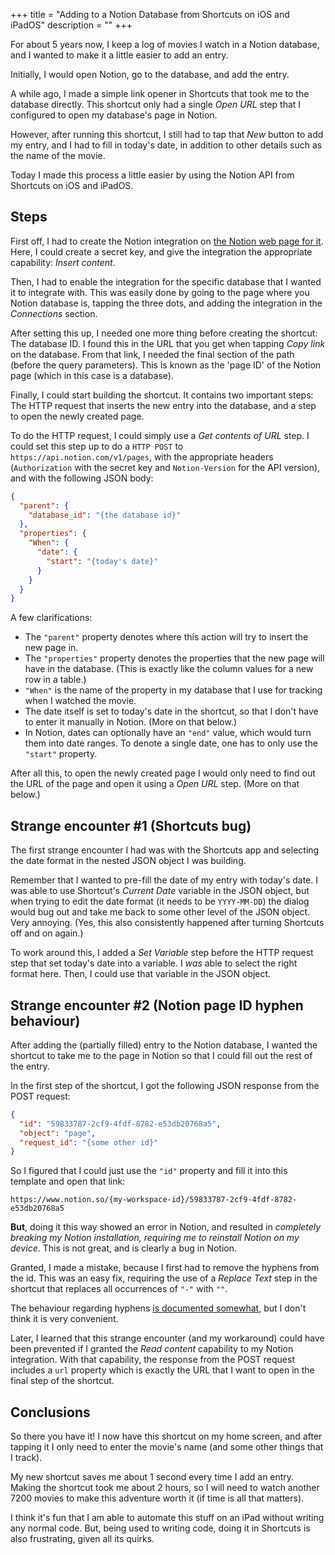 +++
title = "Adding to a Notion Database from Shortcuts on iOS and iPadOS"
description = ""
+++

For about 5 years now, I keep a log of movies I watch in a Notion database, and I wanted to make it a little easier to add an entry.

Initially, I would open Notion, go to the database, and add the entry.

A while ago, I made a simple link opener in Shortcuts that took me to the database directly.
This shortcut only had a single *Open URL* step that I configured to open my database's page in Notion.

However, after running this shortcut, I still had to tap that *New* button to add my entry, and I had to fill in today's date, in addition to other details such as the name of the movie.

Today I made this process a little easier by using the Notion API from Shortcuts on iOS and iPadOS.

## Steps

First off, I had to create the Notion integration on [the Notion web page for it](https://www.notion.so/my-integrations).
Here, I could create a secret key, and give the integration the appropriate capability: *Insert content*.

Then, I had to enable the integration for the specific database that I wanted it to integrate with.
This was easily done by going to the page where you Notion database is, tapping the three dots, and adding the integration in the *Connections* section.

After setting this up, I needed one more thing before creating the shortcut: The database ID.
I found this in the URL that you get when tapping *Copy link* on the database.
From that link, I needed the final section of the path (before the query parameters).
This is known as the 'page ID' of the Notion page (which in this case is a database).

Finally, I could start building the shortcut.
It contains two important steps: The HTTP request that inserts the new entry into the database, and a step to open the newly created page.

To do the HTTP request, I could simply use a *Get contents of URL* step.
I could set this step up to do a `HTTP POST` to `https://api.notion.com/v1/pages`, with the appropriate headers (`Authorization` with the secret key and `Notion-Version` for the API version), and with the following JSON body:

```json
{
  "parent": {
    "database_id": "{the database id}"
  },
  "properties": {
    "When": {
      "date": {
        "start": "{today's date}"
      }
    }
  }
}
```

A few clarifications:

- The `"parent"` property denotes where this action will try to insert the new page in.
- The `"properties"` property denotes the properties that the new page will have in the database. (This is exactly like the column values for a new row in a table.)
- `"When"` is the name of the property in my database that I use for tracking when I watched the movie.
- The date itself is set to today's date in the shortcut, so that I don't have to enter it manually in Notion. (More on that below.)
- In Notion, dates can optionally have an `"end"` value, which would turn them into date ranges. To denote a single date, one has to only use the `"start"` property.

After all this, to open the newly created page I would only need to find out the URL of the page and open it using a *Open URL* step. (More on that below.)

## Strange encounter #1 (Shortcuts bug)

The first strange encounter I had was with the Shortcuts app and selecting the date format in the nested JSON object I was building.

Remember that I wanted to pre-fill the date of my entry with today's date.
I was able to use Shortcut's *Current Date* variable in the JSON object, but when trying to edit the date format (it needs to be `YYYY-MM-DD`) the dialog would bug out and take me back to some other level of the JSON object. Very annoying. (Yes, this also consistently happened after turning Shortcuts off and on again.)

To work around this, I added a *Set Variable* step before the HTTP request step that set today's date into a variable.
I *was* able to select the right format here.
Then, I could use that variable in the JSON object.

## Strange encounter #2 (Notion page ID hyphen behaviour)

After adding the (partially filled) entry to the Notion database, I wanted the shortcut to take me to the page in Notion so that I could fill out the rest of the entry.

In the first step of the shortcut, I got the following JSON response from the POST request:

```json
{
  "id": "59833787-2cf9-4fdf-8782-e53db20768a5",
  "object": "page",
  "request_id": "{some other id}"
}
```

So I figured that I could just use the `"id"` property and fill it into this template and open that link:

```
https://www.notion.so/{my-workspace-id}/59833787-2cf9-4fdf-8782-e53db20768a5
```

__But__, doing it this way showed an error in Notion, and resulted in *completely breaking my Notion installation, requiring me to reinstall Notion on my device*.
This is not great, and is clearly a bug in Notion.

Granted, I made a mistake, because I first had to remove the hyphens from the id.
This was an easy fix, requiring the use of a *Replace Text* step in the shortcut that replaces all occurrences of `"-"` with `""`.

The behaviour regarding hyphens [is documented somewhat](https://developers.notion.com/docs/working-with-page-content#creating-a-page-with-content), but I don't think it is very convenient.

Later, I learned that this strange encounter (and my workaround) could have been prevented if I granted the *Read content* capability to my Notion integration.
With that capability, the response from the POST request includes a `url` property which is exactly the URL that I want to open in the final step of the shortcut.

## Conclusions

So there you have it! I now have this shortcut on my home screen, and after tapping it I only need to enter the movie's name (and some other things that I track).

My new shortcut saves me about 1 second every time I add an entry.
Making the shortcut took me about 2 hours, so I will need to watch another 7200 movies to make this adventure worth it (if time is all that matters).

I think it's fun that I am able to automate this stuff on an iPad without writing any normal code.
But, being used to writing code, doing it in Shortcuts is also frustrating, given all its quirks.
